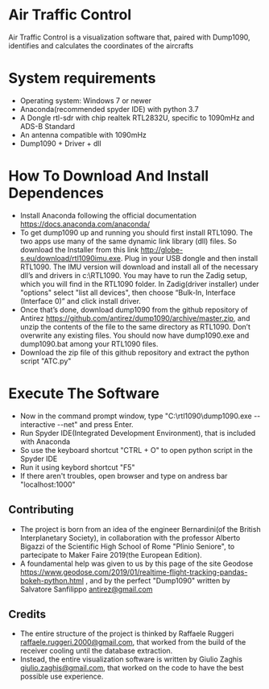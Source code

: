 # Air Traffic Control
Air Traffic Control is a visualization software that, paired with Dump1090, identifies and calculates the coordinates of the aircrafts
# System requirements
* Operating system: Windows 7 or newer
* Anaconda(recommended spyder IDE) with python 3.7
* A Dongle rtl-sdr with chip realtek RTL2832U, specific to 1090mHz and ADS-B Standard
* An antenna compatible with 1090mHz
* Dump1090 + Driver + dll
# How To Download And Install Dependences
* Install Anaconda following the official documentation https://docs.anaconda.com/anaconda/
* To get dump1090 up and running you should first install RTL1090. The two apps use many of the same dynamic link library (dll) files. So download the Installer from this link http://globe-s.eu/download/rtl1090imu.exe. Plug in your USB dongle and then install RTL1090. The IMU version will download and install all of the necessary dll’s and drivers in c:\RTL1090. You may have to run the Zadig setup, which you will find in the RTL1090 folder. In Zadig(driver installer) under "options" select "list all devices", then choose “Bulk-In, Interface (Interface 0)” and click install driver.
* Once that’s done, download dump1090 from the github repository of Antirez https://github.com/antirez/dump1090/archive/master.zip, and unzip the contents of the file to the same directory as RTL1090. Don’t overwrite any existing files. You should now have dump1090.exe and dump1090.bat among your RTL1090 files.
* Download the zip file of this github repository and extract the python script "ATC.py"
# Execute The Software
* Now in the command prompt window, type "C:\rtl1090\dump1090.exe --interactive --net" and press Enter.
* Run Spyder IDE(Integrated Development Environment), that is included with Anaconda
* So use the keyboard shortcut "CTRL + O" to open python script in the Spyder IDE
* Run it using keybord shortcut "F5"
* If there aren't troubles, open browser and type on andress bar "localhost:1000"

Contributing
---
* The project is born from an idea of the engineer Bernardini(of the British Interplanetary Society), in collaboration with the professor Alberto Bigazzi of the Scientific High School of Rome "Plinio Seniore", to partecipate to Maker Faire 2019(the European Edition).
* A foundamental help was given to us by this page of the site Geodose https://www.geodose.com/2019/01/realtime-flight-tracking-pandas-bokeh-python.html , and by the perfect "Dump1090" written by Salvatore Sanfilippo <antirez@gmail.com>

Credits
---
* The entire structure of the project is thinked by Raffaele Ruggeri <raffaele.ruggeri.2000@gmail.com>, that worked from the build of the receiver cooling until the database extraction. 
* Instead, the entire visualization software is written by Giulio Zaghis <giulio.zaghis@gmail.com>, that worked on the code to have the best possible use experience.
